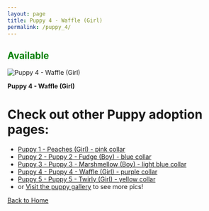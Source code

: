 ```yaml
---
layout: page
title: Puppy 4 - Waffle (Girl)
permalink: /puppy_4/
---
```


<h2><span style="color:green;">Available</span></h2>

 <div class="gallery-item">
    <img src="https://imagedelivery.net/t3wCsGMKGPWUV8JSaoSPtQ/43ccfd5a-0cb2-4939-5a81-2e6f302c3200/public" alt="Puppy 4 - Waffle (Girl)">
    <p><strong>Puppy 4 - Waffle (Girl) </strong></p>
  </div>



# Check out other Puppy adoption pages:
- [Puppy 1 - Peaches (Girl) - pink collar](/puppy_1/)
- [Puppy 2 - Puppy 2 - Fudge (Boy) - blue collar](/puppy_2/)
- [Puppy 3 - Puppy 3 - Marshmellow (Boy) - light blue collar](/puppy_3/)
- [Puppy 4 - Puppy 4 - Waffle (Girl) - purple collar](/puppy_4/)
- [Puppy 5 - Puppy 5 - Twirly (Girl) - yellow collar](/puppy_5/)
- or [Visit the puppy gallery](/puppy_gallery/) to see more pics!


[Back to Home](/)